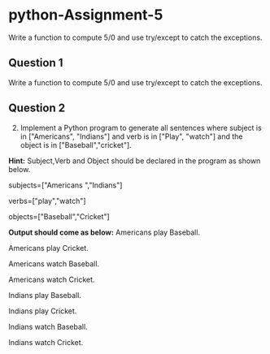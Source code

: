 # python-Assignment-5
Write a function to compute 5/0 and use try/except to catch the exceptions.
## Question 1
Write a function to compute 5/0 and use try/except to catch the exceptions. 
## Question 2
2. Implement a Python program to generate all sentences where subject is in ["Americans", "Indians"] and verb is in ["Play", "watch"] and the object is in ["Baseball","cricket"]. 
 
**Hint:** Subject,Verb and Object should be declared in the program as shown below. 
 
 subjects=["Americans ","Indians"] 
 
 verbs=["play","watch"] 
 
 objects=["Baseball","Cricket"] 
 
**Output should come as below:** 
   Americans play Baseball.
   
   Americans play Cricket. 
   
   Americans watch Baseball. 
   
   Americans watch Cricket. 
   
   Indians play Baseball. 
   
   Indians play Cricket. 
   
   Indians watch Baseball. 
   
   Indians watch Cricket. 
 

